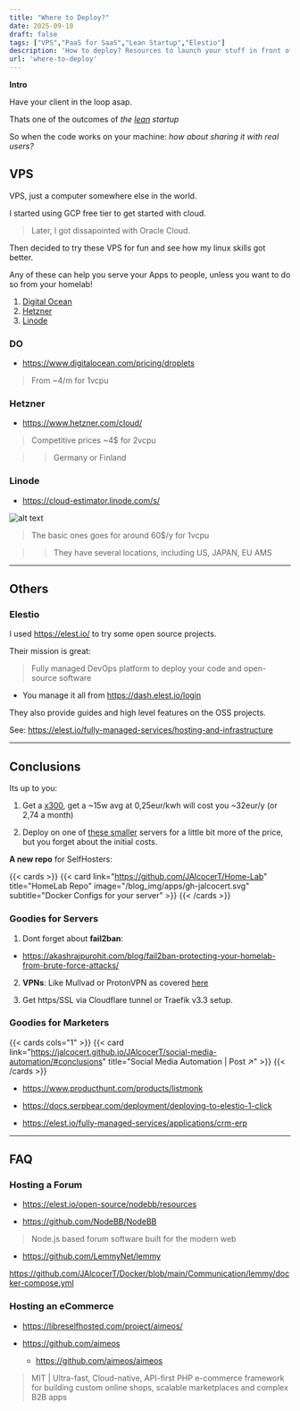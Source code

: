 ```yaml
---
title: "Where to Deploy?"
date: 2025-09-10
draft: false
tags: ["VPS","PaaS for SaaS","Lean Startup","Elestio"]
description: 'How to deploy? Resources to launch your stuff in front of your clients.'
url: 'where-to-deploy'
---
```


**Intro**

Have your client in the loop asap.

Thats one of the outcomes of *the [lean](https://jalcocert.github.io/JAlcocerT/lean/) startup*

So when the code works on your machine: *how about sharing it with real users?*

## VPS

VPS, just a computer somewhere else in the world.

I started using GCP free tier to get started with cloud.

> Later, I got dissapointed with Oracle Cloud.

Then decided to try these VPS for fun and see how my linux skills got better.

Any of these can help you serve your Apps to people, unless you want to do so from your homelab!

1. [Digital Ocean](#do)
2. [Hetzner](#hetzner)
3. [Linode](#linode)

### DO

* https://www.digitalocean.com/pricing/droplets

> From ~4/m for 1vcpu

### Hetzner

* https://www.hetzner.com/cloud/

> Competitive prices ~4$ for 2vcpu

> > Germany or Finland

### Linode

* https://cloud-estimator.linode.com/s/

![alt text](/blog_img/mini_pc/linode-vps.png)

> The basic ones goes for around 60$/y for 1vcpu

> > They have several locations, including US, JAPAN, EU AMS

---

##  Others

### Elestio

I used https://elest.io/ to try some open source projects.

Their mission is great:

>  Fully managed DevOps platform to deploy your code and open-source software 

* You manage it all from https://dash.elest.io/login

They also provide guides and high level features on the OSS projects.

See: https://elest.io/fully-managed-services/hosting-and-infrastructure



---

## Conclusions

Its up to you:

1. Get a [x300](https://jalcocert.github.io/JAlcocerT/asrock-x300-home-server/#energy-x300), get a ~15w avg at 0,25eur/kwh will cost you ~32eur/y (or 2,74 a month)

2. Deploy on one of [these smaller](#vps) servers for a little bit more of the price, but you forget about the initial costs.

**A new repo** for SelfHosters:

{{< cards >}}
  {{< card link="https://github.com/JAlcocerT/Home-Lab" title="HomeLab Repo" image="/blog_img/apps/gh-jalcocert.svg" subtitle="Docker Configs for your server" >}}
{{< /cards >}}

### Goodies for Servers

1. Dont forget about **fail2ban**:

* https://akashrajpurohit.com/blog/fail2ban-protecting-your-homelab-from-brute-force-attacks/


2. **VPNs**: Like Mullvad or ProtonVPN as covered [here](https://jalcocert.github.io/JAlcocerT/homelab-security/#vpn)

3. Get https/SSL via Cloudflare tunnel or Traefik v3.3 setup.

### Goodies for Marketers


{{< cards cols="1" >}}
  {{< card link="https://jalcocert.github.io/JAlcocerT/social-media-automation/#conclusions" title="Social Media Automation | Post ↗" >}}
{{< /cards >}}


* https://www.producthunt.com/products/listmonk

* https://docs.serpbear.com/deployment/deploying-to-elestio-1-click

* https://elest.io/fully-managed-services/applications/crm-erp



---

## FAQ

### Hosting a Forum

* https://elest.io/open-source/nodebb/resources

* https://github.com/NodeBB/NodeBB

>  Node.js based forum software built for the modern web 

* https://github.com/LemmyNet/lemmy

https://github.com/JAlcocerT/Docker/blob/main/Communication/lemmy/docker-compose.yml

### Hosting an eCommerce

* https://libreselfhosted.com/project/aimeos/

* https://github.com/aimeos
  * https://github.com/aimeos/aimeos

> MIT | Ultra-fast, Cloud-native, API-first PHP e-commerce framework for building custom online shops, scalable marketplaces and complex B2B apps 